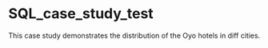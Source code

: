 # SQL_case_study_test

This case study demonstrates the distribution of the Oyo hotels in diff cities.
